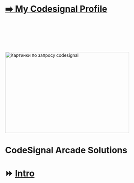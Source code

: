
# <a href="https://app.codesignal.com/profile/suren_van/">:arrow_right: My Codesignal Profile</a>

<img class="irc_mi" src="https://sdtimes.com/wp-content/uploads/2018/07/CodeSignalBanner-940x510-490x266.png" onload="typeof google==='object'&amp;&amp;google.aft&amp;&amp;google.aft(this)" width="404" height="265" style="margin-top: 94px;" alt="Картинки по запросу codesignal">



# CodeSignal Arcade Solutions

# :fast_forward: [Intro]( https://github.com/suren-vanyan/CodeSignal/tree/master/Intro)






